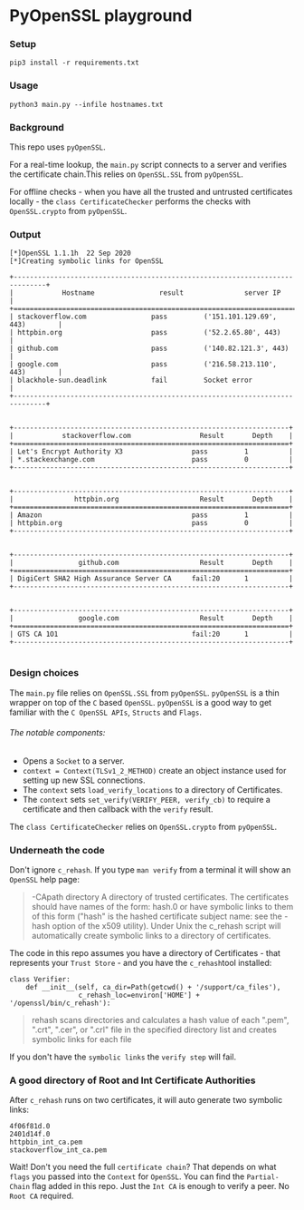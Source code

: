 # PyOpenSSL playground

### Setup
`pip3 install -r requirements.txt`
### Usage
`python3 main.py --infile hostnames.txt`
### Background
This repo uses `pyOpenSSL`.  

For a real-time lookup, the `main.py` script connects to a server and verifies the certificate chain.This relies on `OpenSSL.SSL` from `pyOpenSSL`.  

For offline checks - when you have all the trusted and untrusted certificates locally - the `class CertificateChecker` performs the checks with `OpenSSL.crypto` from `pyOpenSSL`.

### Output
```
[*]OpenSSL 1.1.1h  22 Sep 2020
[*]Creating symbolic links for OpenSSL

+------------------------------------------------------------------------------+
|            Hostname                result               server IP            |
+==============================================================================+
| stackoverflow.com                pass         ('151.101.129.69', 443)        |
| httpbin.org                      pass         ('52.2.65.80', 443)            |
| github.com                       pass         ('140.82.121.3', 443)          |
| google.com                       pass         ('216.58.213.110', 443)        |
| blackhole-sun.deadlink           fail         Socket error                   |
+------------------------------------------------------------------------------+


+--------------------------------------------------------------------+
|            stackoverflow.com                 Result       Depth    |
+====================================================================+
| Let's Encrypt Authority X3                 pass         1          |
| *.stackexchange.com                        pass         0          |
+--------------------------------------------------------------------+


+--------------------------------------------------------------------+
|               httpbin.org                    Result       Depth    |
+====================================================================+
| Amazon                                     pass         1          |
| httpbin.org                                pass         0          |
+--------------------------------------------------------------------+


+--------------------------------------------------------------------+
|                github.com                    Result       Depth    |
+====================================================================+
| DigiCert SHA2 High Assurance Server CA     fail:20      1          |
+--------------------------------------------------------------------+


+--------------------------------------------------------------------+
|                google.com                    Result       Depth    |
+====================================================================+
| GTS CA 1O1                                 fail:20      1          |
+--------------------------------------------------------------------+


```

### Design choices
The `main.py` file relies on `OpenSSL.SSL` from `pyOpenSSL`.  `pyOpenSSL` is a thin wrapper on top of the `C` based `OpenSSL`.  `pyOpenSSL` is a good way to get familiar with the `C OpenSSL APIs`, `Structs` and `Flags`.  

###### The notable components:
  - Opens a `Socket` to a server.
  - `context = Context(TLSv1_2_METHOD)` create an object instance used for setting up new SSL connections.
  - The `context` sets `load_verify_locations` to a directory of Certificates.
  - The `context` sets `set_verify(VERIFY_PEER, verify_cb)` to require a certificate and then callback with the `verify` result.

The `class CertificateChecker` relies on `OpenSSL.crypto` from `pyOpenSSL`.

### Underneath the code
Don't ignore `c_rehash`.  If you type `man verify` from a terminal it will show an `OpenSSL` help page:

> -CApath directory
>     A directory of trusted certificates. The certificates should have names of
>     the form: hash.0 or have symbolic links to them of this form ("hash" is the
>     hashed certificate subject name: see the -hash option of the x509 utility).
>     Under Unix the c_rehash script will automatically create symbolic links to a
>     directory of certificates.

The code in this repo assumes you have a directory of Certificates - that represents your `Trust Store` - and you have the `c_rehash`tool installed:
```
class Verifier:
    def __init__(self, ca_dir=Path(getcwd() + '/support/ca_files'),
                 c_rehash_loc=environ['HOME'] + '/openssl/bin/c_rehash'):
```              

> rehash scans directories and calculates a hash value of each ".pem", ".crt", ".cer", or ".crl" file in the specified directory list and creates symbolic links for each file

If you don't have the `symbolic links` the `verify step` will fail.

### A good directory of Root and Int Certificate Authorities
After `c_rehash` runs on two certificates, it will auto generate two symbolic links:
```
4f06f81d.0
2401d14f.0
httpbin_int_ca.pem
stackoverflow_int_ca.pem
```
Wait!  Don't you need the full `certificate chain`?  That depends on what `flags` you passed into the `Context` for `OpenSSL`. You can find the `Partial-Chain` flag added in this repo.  Just the `Int CA` is enough to verify a peer. No `Root CA` required.

